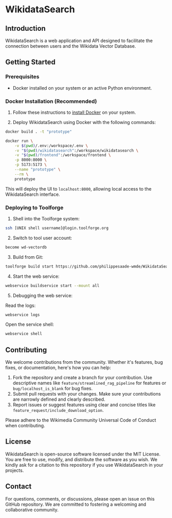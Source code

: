 # WikidataSearch

## Introduction
WikidataSearch is a web application and API designed to facilitate the connection between users and the Wikidata Vector Database.

## Getting Started

### Prerequisites
- Docker installed on your system or an active Python environment.

### Docker Installation (Recommended)
1. Follow these instructions to [install Docker](https://docs.docker.com/engine/install/) on your system.

2. Deploy WikidataSearch using Docker with the following commands:

```bash
docker build . -t "prototype"

docker run \
    -v $(pwd)/.env:/workspace/.env \
    -v "$(pwd)/wikidatasearch":/workspace/wikidatasearch \
    -v "$(pwd)/frontend":/workspace/frontend \
    -p 8000:8000 \
    -p 5173:5173 \
    --name "prototype" \
    --rm \
    prototype
```

This will deploy the UI to `localhost:8000`, allowing local access to the WikidataSearch interface.

### Deploying to Toolforge
1. Shell into the Toolforge system:

```bash
ssh [UNIX shell username]@login.toolforge.org
```

2. Switch to tool user account:

```bash
become wd-vectordb
```

3. Build from Git:

```bash
toolforge build start https://github.com/philippesaade-wmde/WikidataSearch.git --ref prototype2
```

4. Start the web service:

```bash
webservice buildservice start --mount all
```

5. Debugging the web service:

Read the logs:
```bash
webservice logs
```

Open the service shell:
```bash
webservice shell
```

## Contributing
We welcome contributions from the community. Whether it's features, bug fixes, or documentation, here's how you can help:
1. Fork the repository and create a branch for your contribution. Use descriptive names like `feature/streamlined_rag_pipeline` for features or `bug/localhost_is_blank` for bug fixes.
2. Submit pull requests with your changes. Make sure your contributions are narrowly defined and clearly described.
3. Report issues or suggest features using clear and concise titles like `feature_request/include_download_option`.

Please adhere to the Wikimedia Community Universal Code of Conduct when contributing.

## License
WikidataSearch is open-source software licensed under the MIT License. You are free to use, modify, and distribute the software as you wish. We kindly ask for a citation to this repository if you use WikidataSearch in your projects.

## Contact
For questions, comments, or discussions, please open an issue on this GitHub repository. We are committed to fostering a welcoming and collaborative community.

